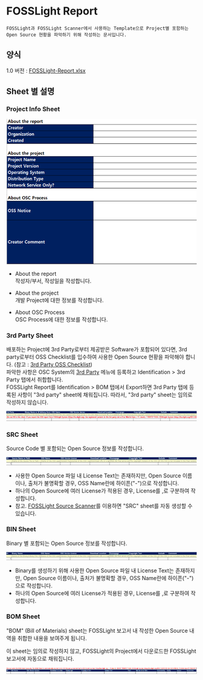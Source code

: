 # FOSSLight Report

```note
FOSSLight과 FOSSLight Scanner에서 사용하는 Template으로 Project별 포함하는 Open Source 현황을 파악하기 위해 작성하는 문서입니다.
```

## 양식

1.0 버전 : [FOSSLight-Report.xlsx](https://github.com/fosslight/fosslight/raw/main/src/main/resources/template/ProjectReport.xlsx)

## Sheet 별 설명

### Project Info Sheet
![info](./images/project_info.png)
- About the report  
   작성자/부서, 작성일을 작성합니다.

- About the project  
   개발 Project에 대한 정보를 작성합니다.

- About OSC Process  
   OSC Process에 대한 정보를 작성합니다.

### 3rd Party Sheet
배포하는 Project에 3rd Party로부터 제공받은 Software가 포함되어 있다면, 3rd party로부터 OSS Checklist를 입수하여 사용한 Open Source 현황을 파악해야 합니다. (참고 : [3rd Party OSS Checklist](https://github.com/fosslight/fosslight/raw/main/src/main/resources/static/sample/FOSSLight-OSS-Checklist-for-3rdParty_Eng_1.0.xlsx))    
파악한 사항은 OSC System의 [3rd Party](../started/2_try/5_third-party.md) 메뉴에 등록하고 Identification > 3rd Party 탭에서 취합합니다.   
FOSSLight Report를 Identification > BOM 탭에서 Export하면 3rd Party 탭에 등록된 사항이 "3rd party" sheet에 채워집니다. 따라서, "3rd party" sheet는 임의로 작성하지 않습니다.    

![info](./images/3rd_party.png)

### SRC Sheet
Source Code 별 포함되는 Open Source 정보를 작성합니다.   

![info](./images/src.png)
- 사용한 Open Source 파일 내 License Text는 존재하지만, Open Source 이름이나, 출처가 불명확할 경우, OSS Name란에 하이픈("-")으로 작성합니다.
- 하나의 Open Source에 여러 License가 적용된 경우, License를 ,로 구분하여 작성합니다.
- 참고. [FOSSLight Source Scanner](https://github.com/fosslight/fosslight_source_scanner)를 이용하면 "SRC" sheet를 자동 생성할 수 있습니다.


### BIN Sheet
Binary 별 포함되는 Open Source 정보를 작성합니다.   

![info](./images/bin.png)
- Binary를 생성하기 위해 사용한 Open Source 파일 내 License Text는 존재하지만, Open Source 이름이나, 출처가 불명확할 경우, OSS Name란에 하이픈("-")으로 작성합니다.
- 하나의 Open Source에 여러 License가 적용된 경우, License를 ,로 구분하여 작성합니다.



### BOM Sheet
"BOM" (Bill of Materials) sheet는 FOSSLight 보고서 내 작성한 Open Source 내역을 취합한 내용을 보여주게 됩니다.      
     
이 sheet는 임의로 작성하지 않고, FOSSLight의 Project에서 다운로드한 FOSSLight 보고서에 자동으로 채워집니다.

![info](./images/bom.png)






